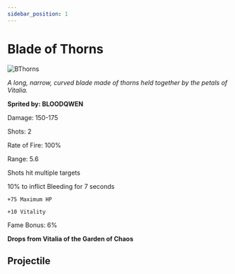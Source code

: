 ```yaml
---
sidebar_position: 1
---
```


# Blade of Thorns

![BThorns](https://vwiki.valorserver.com/api/item/picture/blade%20of%20thorns)

<i>A long, narrow, curved blade made of thorns held together by the petals of Vitalia.</i>

**Sprited by: BLOODQWEN**

Damage: 150-175

Shots: 2

Rate of Fire: 100% 

Range: 5.6

Shots hit multiple targets

10% to inflict Bleeding for 7 seconds

    +75 Maximum HP
    
    +10 Vitality

Fame Bonus: 6%

**Drops from Vitalia of the Garden of Chaos**

## Projectile
